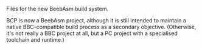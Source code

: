 Files for the new BeebAsm build system.

BCP is now a BeebAsm project, although it is still intended to maintain a native BBC-compatible build process as a secondary objective.  (Otherwise, it's not
really a BBC project at all, but a PC project with a specialised toolchain and runtime.)
